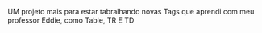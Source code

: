 UM projeto mais para estar tabralhando novas Tags que aprendi com meu professor Eddie, como Table, TR E TD
